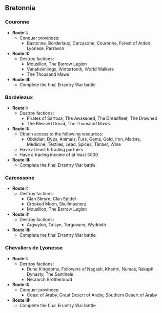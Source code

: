 ## Bretonnia

### Couronne

* **Route I:**
	* Conquer provinces:
	    * Bastonne, Borderlaux, Carcasone, Couronne, Forest of Arden, Lyonese, Parravon
* **Route II:**
	* Destroy factions: 
	    * Mousillon, The Barrow Legion
	    * Vanaheimlings, Wintertooth, World Walkers
	    * The Thousand Maws
* **Route III:**
	* Complete the final Errantry War battle

### Bordeleaux

* **Route I:**
    * Destroy factions:
        * Pirates of Sartosa, The Awakened, The Dreadfleet, The Drowned
        * The Blessed Dread, The Thousand Maws
* **Route II:**
	* Obtain access to the following resources:
	    * Obsidian, Dyes, Animals, Furs, Gems, Gold, Iron, Marbre, Medicine, Textiles, Lead, Spices, Timber, Wine
	* Have at least 6 trading partners
	* Have a trading income of at least 5000
* **Route III:**
	* Complete the final Errantry War battle

### Carcossone

* **Route I:**
    * Destroy factions:
        * Clan Skryre, Clan Spittel
        * Crooked Moon, Skullmasherz
        * Mousillon, The Barrow Legion
* **Route II:**
    * Destroy factions:
        * Argwylon, Talsyn, Torgovann, Wydrioth
* **Route III:**
	* Complete the final Errantry War battle

### Chevaliers de Lyonesse

* **Route I:**
	* Destroy factions:
	    * Dune Kingdoms, Followers of Nagash, Khemri, Numas, Rakaph Dynasty, The Sentinels
	    * Necrarch Brotherhood
* **Route II:**
	* Conquer provinces:
	    * Coast of Araby, Great Desert of Araby, Southern Desert of Araby
* **Route III:**
	* Complete the final Errantry War battle
